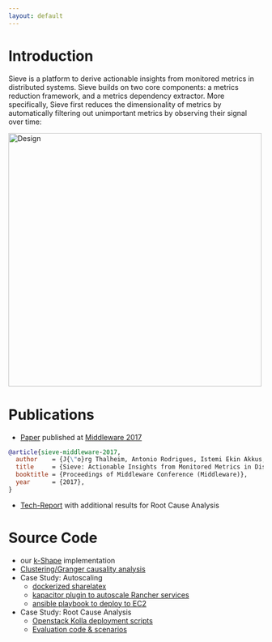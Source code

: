 ```yaml
---
layout: default
---
```


# Introduction

Sieve is a platform to derive actionable insights from monitored metrics in
distributed systems. Sieve builds on two core components: a metrics reduction
framework, and a metrics dependency extractor. More specifically, Sieve first
reduces the dimensionality of metrics by automatically filtering out unimportant
metrics by observing their signal over time:

<img class="img-responsive" src="/assets/design.png" alt="Design" style="height: 500px;"/>

# Publications

- [Paper](/assets/sieve-middleware-2017.pdf) published at [Middleware 2017](http://2017.middleware-conference.org/)

```bibtex
@article{sieve-middleware-2017,
  author    = {J{\"o}rg Thalheim, Antonio Rodrigues, Istemi Ekin Akkus, Pramod Bhatotia, Ruichuan Chen, Bimal Viswanath, Lei Jiao, Christof Fetzer},
  title     = {Sieve: Actionable Insights from Monitored Metrics in Distributed Systems}
  booktitle = {Proceedings of Middleware Conference (Middleware)},
  year      = {2017},
}
```
- [Tech-Report](/assets/sieve-report-2017.pdf) with additional results for Root Cause Analysis

# Source Code

- our [k-Shape](https://github.com/sieve-microservices/kshape) implementation
- [Clustering/Granger causality analysis](https://github.com/sieve-microservices/scalegraph-scripts)
- Case Study: Autoscaling
  - [dockerized sharelatex](https://github.com/sieve-microservices/sharelatex-docker)
  - [kapacitor plugin to autoscale Rancher services](https://github.com/sieve-microservices/kapacitor-scale)
  - [ansible playbook to deploy to EC2](https://github.com/sieve-microservices/sharelatex-ansible)
- Case Study: Root Cause Analysis
  - [Openstack Kolla deployment scripts](https://github.com/sieve-microservices/kolla)
  - [Evaluation code & scenarios](https://github.com/sieve-microservices/rca-evaluation)
